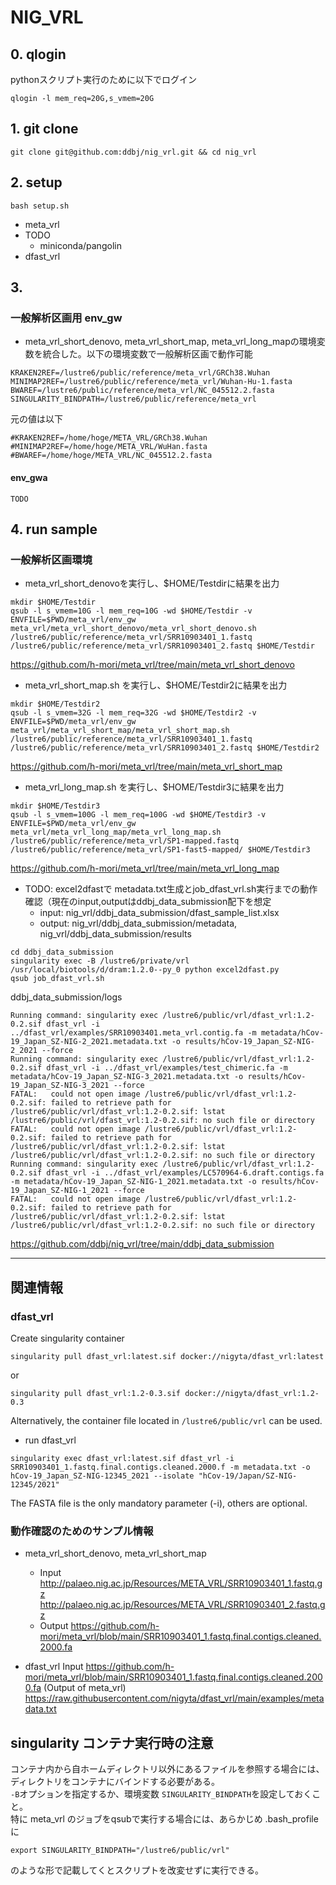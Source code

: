 # NIG_VRL

## 0. qlogin

pythonスクリプト実行のために以下でログイン
```
qlogin -l mem_req=20G,s_vmem=20G
```

## 1. git clone

```
git clone git@github.com:ddbj/nig_vrl.git && cd nig_vrl
```

## 2. setup 

```
bash setup.sh
```

* meta_vrl
* TODO
  * miniconda/pangolin
* dfast_vrl 


## 3. 
### 一般解析区画用 env_gw
* meta_vrl_short_denovo, meta_vrl_short_map, meta_vrl_long_mapの環境変数を統合した。以下の環境変数で一般解析区画で動作可能
```
KRAKEN2REF=/lustre6/public/reference/meta_vrl/GRCh38.Wuhan
MINIMAP2REF=/lustre6/public/reference/meta_vrl/Wuhan-Hu-1.fasta
BWAREF=/lustre6/public/reference/meta_vrl/NC_045512.2.fasta
SINGULARITY_BINDPATH=/lustre6/public/reference/meta_vrl
```
元の値は以下
```
#KRAKEN2REF=/home/hoge/META_VRL/GRCh38.Wuhan
#MINIMAP2REF=/home/hoge/META_VRL/WuHan.fasta
#BWAREF=/home/hoge/META_VRL/NC_045512.2.fasta
```

####  env_gwa
```
TODO
```

## 4. run sample 

### 一般解析区画環境

* meta_vrl_short_denovoを実行し、$HOME/Testdirに結果を出力

```
mkdir $HOME/Testdir
qsub -l s_vmem=10G -l mem_req=10G -wd $HOME/Testdir -v ENVFILE=$PWD/meta_vrl/env_gw meta_vrl/meta_vrl_short_denovo/meta_vrl_short_denovo.sh /lustre6/public/reference/meta_vrl/SRR10903401_1.fastq /lustre6/public/reference/meta_vrl/SRR10903401_2.fastq $HOME/Testdir
```

https://github.com/h-mori/meta_vrl/tree/main/meta_vrl_short_denovo

* meta_vrl_short_map.sh を実行し、$HOME/Testdir2に結果を出力

```
mkdir $HOME/Testdir2
qsub -l s_vmem=32G -l mem_req=32G -wd $HOME/Testdir2 -v ENVFILE=$PWD/meta_vrl/env_gw meta_vrl/meta_vrl_short_map/meta_vrl_short_map.sh /lustre6/public/reference/meta_vrl/SRR10903401_1.fastq /lustre6/public/reference/meta_vrl/SRR10903401_2.fastq $HOME/Testdir2
```

https://github.com/h-mori/meta_vrl/tree/main/meta_vrl_short_map

* meta_vrl_long_map.sh を実行し、$HOME/Testdir3に結果を出力
```
mkdir $HOME/Testdir3
qsub -l s_vmem=100G -l mem_req=100G -wd $HOME/Testdir3 -v ENVFILE=$PWD/meta_vrl/env_gw meta_vrl/meta_vrl_long_map/meta_vrl_long_map.sh /lustre6/public/reference/meta_vrl/SP1-mapped.fastq /lustre6/public/reference/meta_vrl/SP1-fast5-mapped/ $HOME/Testdir3
```

https://github.com/h-mori/meta_vrl/tree/main/meta_vrl_long_map

* TODO: excel2dfastで metadata.txt生成とjob_dfast_vrl.sh実行までの動作確認（現在のinput,outputはddbj_data_submission配下を想定 
   * input: nig_vrl/ddbj_data_submission/dfast_sample_list.xlsx
   * output: nig_vrl/ddbj_data_submission/metadata, nig_vrl/ddbj_data_submission/results

```
cd ddbj_data_submission
singularity exec -B /lustre6/private/vrl /usr/local/biotools/d/dram:1.2.0--py_0 python excel2dfast.py
qsub job_dfast_vrl.sh
```

ddbj_data_submission/logs
```
Running command: singularity exec /lustre6/public/vrl/dfast_vrl:1.2-0.2.sif dfast_vrl -i ../dfast_vrl/examples/SRR10903401.meta_vrl.contig.fa -m metadata/hCov-19_Japan_SZ-NIG-2_2021.metadata.txt -o results/hCov-19_Japan_SZ-NIG-2_2021 --force
Running command: singularity exec /lustre6/public/vrl/dfast_vrl:1.2-0.2.sif dfast_vrl -i ../dfast_vrl/examples/test_chimeric.fa -m metadata/hCov-19_Japan_SZ-NIG-3_2021.metadata.txt -o results/hCov-19_Japan_SZ-NIG-3_2021 --force
FATAL:   could not open image /lustre6/public/vrl/dfast_vrl:1.2-0.2.sif: failed to retrieve path for /lustre6/public/vrl/dfast_vrl:1.2-0.2.sif: lstat /lustre6/public/vrl/dfast_vrl:1.2-0.2.sif: no such file or directory
FATAL:   could not open image /lustre6/public/vrl/dfast_vrl:1.2-0.2.sif: failed to retrieve path for /lustre6/public/vrl/dfast_vrl:1.2-0.2.sif: lstat /lustre6/public/vrl/dfast_vrl:1.2-0.2.sif: no such file or directory
Running command: singularity exec /lustre6/public/vrl/dfast_vrl:1.2-0.2.sif dfast_vrl -i ../dfast_vrl/examples/LC570964-6.draft.contigs.fa -m metadata/hCov-19_Japan_SZ-NIG-1_2021.metadata.txt -o results/hCov-19_Japan_SZ-NIG-1_2021 --force
FATAL:   could not open image /lustre6/public/vrl/dfast_vrl:1.2-0.2.sif: failed to retrieve path for /lustre6/public/vrl/dfast_vrl:1.2-0.2.sif: lstat /lustre6/public/vrl/dfast_vrl:1.2-0.2.sif: no such file or directory
```

https://github.com/ddbj/nig_vrl/tree/main/ddbj_data_submission



---
## 関連情報
### dfast_vrl
Create singularity container 
```
singularity pull dfast_vrl:latest.sif docker://nigyta/dfast_vrl:latest
```
or
```
singularity pull dfast_vrl:1.2-0.3.sif docker://nigyta/dfast_vrl:1.2-0.3
```
Alternatively, the container file located in `/lustre6/public/vrl` can be used. 

* run dfast_vrl
```
singularity exec dfast_vrl:latest.sif dfast_vrl -i SRR10903401_1.fastq.final.contigs.cleaned.2000.f -m metadata.txt -o hCov-19_Japan_SZ-NIG-12345_2021 --isolate "hCov-19/Japan/SZ-NIG-12345/2021"
```
The FASTA file is the only mandatory parameter (-i), others are optional.

### 動作確認のためのサンプル情報
* meta_vrl_short_denovo, meta_vrl_short_map
   * Input 
http://palaeo.nig.ac.jp/Resources/META_VRL/SRR10903401_1.fastq.gz
http://palaeo.nig.ac.jp/Resources/META_VRL/SRR10903401_2.fastq.gz
   * Output
https://github.com/h-mori/meta_vrl/blob/main/SRR10903401_1.fastq.final.contigs.cleaned.2000.fa  

* dfast_vrl Input
https://github.com/h-mori/meta_vrl/blob/main/SRR10903401_1.fastq.final.contigs.cleaned.2000.fa (Output of meta_vrl)  
https://raw.githubusercontent.com/nigyta/dfast_vrl/main/examples/metadata.txt  


## singularity コンテナ実行時の注意  
コンテナ内から自ホームディレクトリ以外にあるファイルを参照する場合には、ディレクトリをコンテナにバインドする必要がある。  
`-B`オプションを指定するか、環境変数 `SINGULARITY_BINDPATH`を設定しておくこと。  
特に meta_vrl のジョブをqsubで実行する場合には、あらかじめ .bash_profile に

```
export SINGULARITY_BINDPATH="/lustre6/public/vrl"
```

のような形で記載してくとスクリプトを改変せずに実行できる。
